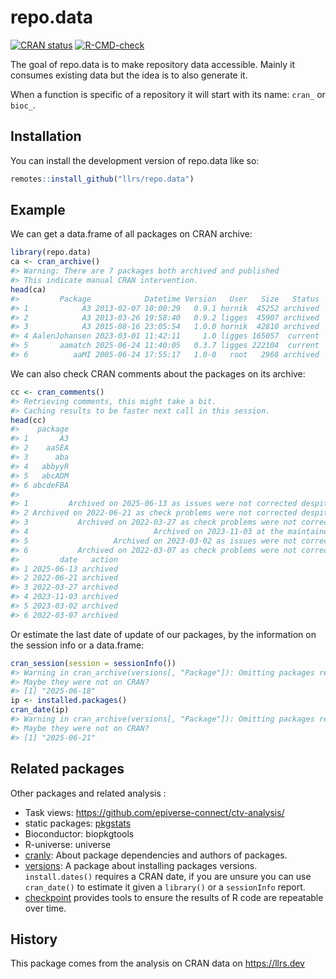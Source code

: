 
<!-- README.md is generated from README.Rmd. Please edit that file -->

# repo.data

<!-- badges: start -->

[![CRAN
status](https://www.r-pkg.org/badges/version/repo.data)](https://CRAN.R-project.org/package=repo.data)
[![R-CMD-check](https://github.com/llrs/repo.data/actions/workflows/R-CMD-check.yaml/badge.svg)](https://github.com/llrs/repo.data/actions/workflows/R-CMD-check.yaml)
<!-- badges: end -->

The goal of repo.data is to make repository data accessible. Mainly it
consumes existing data but the idea is to also generate it.

When a function is specific of a repository it will start with its name:
`cran_` or `bioc_`.

## Installation

You can install the development version of repo.data like so:

``` r
remotes::install_github("llrs/repo.data")
```

## Example

We can get a data.frame of all packages on CRAN archive:

``` r
library(repo.data)
ca <- cran_archive()
#> Warning: There are 7 packages both archived and published
#> This indicate manual CRAN intervention.
head(ca)
#>         Package            Datetime Version   User   Size   Status
#> 1            A3 2013-02-07 10:00:29   0.9.1 hornik  45252 archived
#> 2            A3 2013-03-26 19:58:40   0.9.2 ligges  45907 archived
#> 3            A3 2015-08-16 23:05:54   1.0.0 hornik  42810 archived
#> 4 AalenJohansen 2023-03-01 11:42:11     1.0 ligges 165057  current
#> 5       aamatch 2025-06-24 11:40:05   0.3.7 ligges 222104  current
#> 6          aaMI 2005-06-24 17:55:17   1.0-0   root   2968 archived
```

We can also check CRAN comments about the packages on its archive:

``` r
cc <- cran_comments()
#> Retrieving comments, this might take a bit.
#> Caching results to be faster next call in this session.
head(cc)
#>    package
#> 1       A3
#> 2    aaSEA
#> 3      aba
#> 4   abbyyR
#> 5   abcADM
#> 6 abcdeFBA
#>                                                                          comment
#> 1         Archived on 2025-06-13 as issues were not corrected despite reminders.
#> 2 Archived on 2022-06-21 as check problems were not corrected despite reminders.
#> 3           Archived on 2022-03-27 as check problems were not corrected in time.
#> 4                            Archived on 2023-11-03 at the maintainer's request.
#> 5                   Archived on 2023-03-02 as issues were not corrected in time.
#> 6           Archived on 2022-03-07 as check problems were not corrected in time.
#>         date   action
#> 1 2025-06-13 archived
#> 2 2022-06-21 archived
#> 3 2022-03-27 archived
#> 4 2023-11-03 archived
#> 5 2023-03-02 archived
#> 6 2022-03-07 archived
```

Or estimate the last date of update of our packages, by the information
on the session info or a data.frame:

``` r
cran_session(session = sessionInfo())
#> Warning in cran_archive(versions[, "Package"]): Omitting packages repo.data.
#> Maybe they were not on CRAN?
#> [1] "2025-06-18"
ip <- installed.packages()
cran_date(ip)
#> Warning in cran_archive(versions[, "Package"]): Omitting packages repo.data, airway, alabaster.base, alabaster.matrix, alabaster.ranges, alabaster.sce, alabaster.schemas, alabaster.se, annotate, AnnotationDbi, AnnotationFilter, AnnotationHub, assorthead, Biobase, BiocFileCache, BiocGenerics, BiocIO, BioCor, BiocParallel, BiocPkgTools, BiocStyle, BiocVersion, biocViews, biomformat, Biostrings, cransays, DelayedArray, DESeq2, ensembldb, ExperimentHub, fgsea, GenomeInfoDb, GenomeInfoDbData, GenomicAlignments, GenomicFeatures, GenomicRanges, GO.db, GOSemSim, GSEABase, gypsum, h5mread, HDF5Array, IRanges, KEGGREST, MatrixGenerics, microshades, org.Hs.eg.db, phyloseq, preprocessCore, ProtGenerics, reactome.db, resios, rhdf5, rhdf5filters, Rhdf5lib, Rhtslib, rostemplate, rotemplate, Rsamtools, rtracklayer, rutils, S4Arrays, S4Vectors, scRNAseq, SingleCellExperiment, SparseArray, SummarizedExperiment, UCSC.utils, XVector.
#> Maybe they were not on CRAN?
#> [1] "2025-06-21"
```

## Related packages

Other packages and related analysis :

- Task views: <https://github.com/epiverse-connect/ctv-analysis/>
- static packages: [pkgstats](https://docs.ropensci.org/pkgstats/)
- Bioconductor: biopkgtools
- R-universe: universe
- [cranly](https://cran.r-project.org/package=cranly): About package
  dependencies and authors of packages.
- [versions](https://github.com/goldingn/versions): A package about
  installing packages versions. `install.dates()` requires a CRAN date,
  if you are unsure you can use `cran_date()` to estimate it given a
  `library()` or a `sessionInfo` report.
- [checkpoint](https://cran.r-project.org/package=checkpoint) provides
  tools to ensure the results of R code are repeatable over time.

## History

This package comes from the analysis on CRAN data on <https://llrs.dev>
